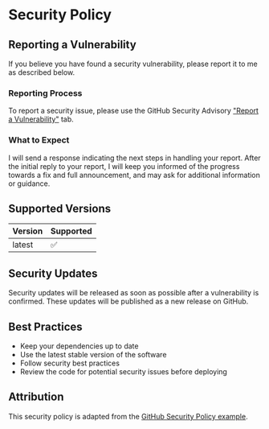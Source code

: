 # Security Policy

## Reporting a Vulnerability

If you believe you have found a security vulnerability, please report it to me as described below.

### Reporting Process

To report a security issue, please use the GitHub Security Advisory ["Report a Vulnerability"](https://github.com/oagudo/outbox/security/advisories/new) tab.

### What to Expect

I will send a response indicating the next steps in handling your report. After the initial reply to your report, I will keep you informed of the progress towards a fix and full announcement, and may ask for additional information or guidance.

## Supported Versions

| Version | Supported          |
| ------- | ------------------ |
| latest  | :white_check_mark: |

## Security Updates

Security updates will be released as soon as possible after a vulnerability is confirmed. These updates will be published as a new release on GitHub.

## Best Practices

- Keep your dependencies up to date
- Use the latest stable version of the software
- Follow security best practices
- Review the code for potential security issues before deploying

## Attribution

This security policy is adapted from the [GitHub Security Policy example](https://docs.github.com/en/code-security/getting-started/adding-a-security-policy-to-your-repository). 